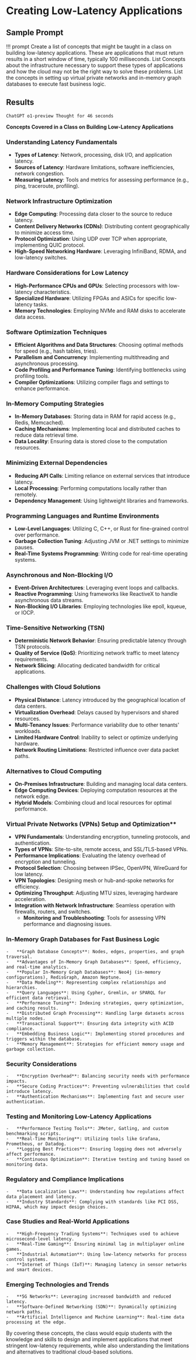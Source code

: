 # Creating Low-Latency Applications

## Sample Prompt

!!! prompt
    Create a list of concepts that might be taught in a class on
    building low-latency applications. These are applications that
    must return results in a short window of time, typically 100 milliseconds.
    List Concepts about the infrastructure necessary to support
    these types of applications and how the cloud may not be
    the right way to solve these problems. List the concepts
    in setting up virtual private networks and in-memory graph
    databases to execute fast business logic.

## Results
    ChatGPT o1-preview Thought for 46 seconds

**Concepts Covered in a Class on Building Low-Latency Applications**

### Understanding Latency Fundamentals

-   **Types of Latency**: Network, processing, disk I/O, and application latency.
-   **Sources of Latency**: Hardware limitations, software inefficiencies, network congestion.
-   **Measuring Latency**: Tools and metrics for assessing performance (e.g., ping, traceroute, profiling).

### Network Infrastructure Optimization

-   **Edge Computing**: Processing data closer to the source to reduce latency.
-   **Content Delivery Networks (CDNs)**: Distributing content geographically to minimize access time.
-   **Protocol Optimization**: Using UDP over TCP when appropriate, implementing QUIC protocol.
-   **High-Speed Networking Hardware**: Leveraging InfiniBand, RDMA, and low-latency switches.

### Hardware Considerations for Low Latency

-   **High-Performance CPUs and GPUs**: Selecting processors with low-latency characteristics.
-   **Specialized Hardware**: Utilizing FPGAs and ASICs for specific low-latency tasks.
-   **Memory Technologies**: Employing NVMe and RAM disks to accelerate data access.

### Software Optimization Techniques

-   **Efficient Algorithms and Data Structures**: Choosing optimal methods for speed (e.g., hash tables, tries).
-   **Parallelism and Concurrency**: Implementing multithreading and asynchronous processing.
-   **Code Profiling and Performance Tuning**: Identifying bottlenecks using profiling tools.
-   **Compiler Optimizations**: Utilizing compiler flags and settings to enhance performance.

### In-Memory Computing Strategies

-   **In-Memory Databases**: Storing data in RAM for rapid access (e.g., Redis, Memcached).
-   **Caching Mechanisms**: Implementing local and distributed caches to reduce data retrieval time.
-   **Data Locality**: Ensuring data is stored close to the computation resources.

### Minimizing External Dependencies

-   **Reducing API Calls**: Limiting reliance on external services that introduce latency.
-   **Local Processing**: Performing computations locally rather than remotely.
-   **Dependency Management**: Using lightweight libraries and frameworks.

### Programming Languages and Runtime Environments

-   **Low-Level Languages**: Utilizing C, C++, or Rust for fine-grained control over performance.
-   **Garbage Collection Tuning**: Adjusting JVM or .NET settings to minimize pauses.
-   **Real-Time Systems Programming**: Writing code for real-time operating systems.

### Asynchronous and Non-Blocking I/O

-   **Event-Driven Architectures**: Leveraging event loops and callbacks.
-   **Reactive Programming**: Using frameworks like ReactiveX to handle asynchronous data streams.
-   **Non-Blocking I/O Libraries**: Employing technologies like epoll, kqueue, or IOCP.

### Time-Sensitive Networking (TSN)

-   **Deterministic Network Behavior**: Ensuring predictable latency through TSN protocols.
-   **Quality of Service (QoS)**: Prioritizing network traffic to meet latency requirements.
-   **Network Slicing**: Allocating dedicated bandwidth for critical applications.

### Challenges with Cloud Solutions

-   **Physical Distance**: Latency introduced by the geographical location of data centers.
-   **Virtualization Overhead**: Delays caused by hypervisors and shared resources.
-   **Multi-Tenancy Issues**: Performance variability due to other tenants' workloads.
-   **Limited Hardware Control**: Inability to select or optimize underlying hardware.
-   **Network Routing Limitations**: Restricted influence over data packet paths.

### Alternatives to Cloud Computing

-   **On-Premises Infrastructure**: Building and managing local data centers.
-   **Edge Computing Devices**: Deploying computation resources at the network edge.
-   **Hybrid Models**: Combining cloud and local resources for optimal performance.

### Virtual Private Networks (VPNs) Setup and Optimization**

-   **VPN Fundamentals**: Understanding encryption, tunneling protocols, and authentication.
-   **Types of VPNs**: Site-to-site, remote access, and SSL/TLS-based VPNs.
-   **Performance Implications**: Evaluating the latency overhead of encryption and tunneling.
-   **Protocol Selection**: Choosing between IPSec, OpenVPN, WireGuard for low latency.
-   **VPN Topologies**: Designing mesh or hub-and-spoke networks for efficiency.
-   **Optimizing Throughput**: Adjusting MTU sizes, leveraging hardware acceleration.
-   **Integration with Network Infrastructure**: Seamless operation with firewalls, routers, and switches.
    -   **Monitoring and Troubleshooting**: Tools for assessing VPN performance and diagnosing issues.

### In-Memory Graph Databases for Fast Business Logic

    -   **Graph Database Concepts**: Nodes, edges, properties, and graph traversal.
    -   **Advantages of In-Memory Graph Databases**: Speed, efficiency, and real-time analytics.
    -   **Popular In-Memory Graph Databases**: Neo4j (in-memory configurations), RedisGraph, Amazon Neptune.
    -   **Data Modeling**: Representing complex relationships and hierarchies.
    -   **Query Languages**: Using Cypher, Gremlin, or SPARQL for efficient data retrieval.
    -   **Performance Tuning**: Indexing strategies, query optimization, and caching results.
    -   **Distributed Graph Processing**: Handling large datasets across multiple nodes.
    -   **Transactional Support**: Ensuring data integrity with ACID compliance.
    -   **Embedding Business Logic**: Implementing stored procedures and triggers within the database.
    -   **Memory Management**: Strategies for efficient memory usage and garbage collection.

### Security Considerations

    -   **Encryption Overhead**: Balancing security needs with performance impacts.
    -   **Secure Coding Practices**: Preventing vulnerabilities that could introduce latency.
    -   **Authentication Mechanisms**: Implementing fast and secure user authentication.

### Testing and Monitoring Low-Latency Applications

    -   **Performance Testing Tools**: JMeter, Gatling, and custom benchmarking scripts.
    -   **Real-Time Monitoring**: Utilizing tools like Grafana, Prometheus, or Datadog.
    -   **Logging Best Practices**: Ensuring logging does not adversely affect performance.
    -   **Continuous Optimization**: Iterative testing and tuning based on monitoring data.

### Regulatory and Compliance Implications

    -   **Data Localization Laws**: Understanding how regulations affect data placement and latency.
    -   **Industry Standards**: Complying with standards like PCI DSS, HIPAA, which may impact design choices.

### Case Studies and Real-World Applications

    -   **High-Frequency Trading Systems**: Techniques used to achieve microsecond-level latency.
    -   **Real-Time Gaming**: Ensuring minimal lag in multiplayer online games.
    -   **Industrial Automation**: Using low-latency networks for process control systems.
    -   **Internet of Things (IoT)**: Managing latency in sensor networks and smart devices.

### Emerging Technologies and Trends

    -   **5G Networks**: Leveraging increased bandwidth and reduced latency.
    -   **Software-Defined Networking (SDN)**: Dynamically optimizing network paths.
    -   **Artificial Intelligence and Machine Learning**: Real-time data processing at the edge.

By covering these concepts, the class would equip students with the knowledge and skills to design and implement applications that meet stringent low-latency requirements, while also understanding the limitations and alternatives to traditional cloud-based solutions.

